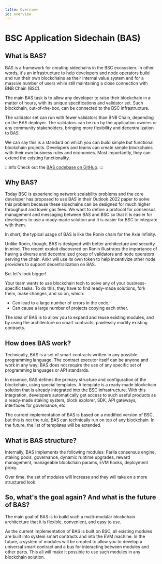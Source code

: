 ```yaml
---
title: Overview
id: overview
---
```


# BSC Application Sidechain (BAS)

## What is BAS?

BAS is a framework for creating sidechains in the BSC ecosystem. In other words, it's an infrastructure to help developers and node operators build and run their own blockchains as their internal value system and for a massive number of users while still maintaining a close connection with BNB Chain (BSC).

The main BAS task is to allow any developer to raise their blockchain in a matter of hours, with its unique specifications and validator set. Such blockchain, out-of-the-box, can be connected to the BSC infrastructure.

The validator set can run with fewer validators than BNB Chain, depending on the BAS deployer. The validators can be run by the application owners or any community stakeholders, bringing more flexibility and decentralization to BAS.  

We can say this is a standard on which you can build simple but functional blockchain projects. Developers and teams can create simple blockchains with their own business rules and economies. Most importantly, they can extend the existing functionality.

:::info
Check out the [BAS codebase on GitHub](https://github.com/Ankr-network?q=bas). 
:::


## Why BAS?

Today BSC is experiencing network scalability problems and the core developer has proposed to use BAS in their Outlook 2022 paper to solve this problem because these sidechains can be designed for much higher throughput and lower gas fees. We want to define a protocol for consensus management and messaging between BAS and BSC so that it is easier for developers to use a ready-made solution and it is easier for BSC to integrate with them.

In short, the typical usage of BAS is like the Ronin chain for the Axie Infinity.

Unlike Ronin, though, BAS is designed with better architecture and security in mind. The recent exploit discovered on Ronin illustrates the importance of having a diverse and decentralized group of validators and node operators serving the chain. Ankr will use its own token to help incentivize other node providers to support decentralization on BAS.

But let's look bigger!

Your team wants to use blockchain tech to solve any of your business-specific tasks. To do this, they have to find ready-made solutions, fork them, make changes, and so on, which:

* Can lead to a large number of errors in the code.
* Can cause a large number of projects copying each other.

The idea of BAS is to allow you to expand and reuse existing modules, and by using the architecture on smart contracts, painlessly modify existing contracts. 


## How does BAS work? 

Technically, BAS is a set of smart contracts written in any possible programming language. The contract executor itself can be anyone and work in any way; BAS does not require the use of any specific set of programming languages or API standards. 

In essence, BAS defines the primary structure and configuration of the blockchain, using special templates. A template is a ready-made blockchain solution that is already integrated into the BSC infrastructure. With this integration, developers automatically get access to such useful products as a ready-made staking system, block explorer, SDK, API gateways, interfaces for governance, etc. 

The current implementation of BAS is based on a modified version of BSC, but this is not the rule, BAS can technically run on top of any blockchain. In the future, the list of templates will be extended.


## What is BAS structure? 

Internally, BAS implements the following modules: Parlia consensus engine, staking pools, governance, dynamic runtime upgrades, reward management, manageable blockchain params, EVM hooks, deployment proxy. 

Over time, the set of modules will increase and they will take on a more structured look. 

## So, what's the goal again? And what is the future of BAS?

The main goal of BAS is to build such a multi-modular blockchain architecture that it is flexible, convenient, and easy to use.

As the current implementation of BAS is built on BSC, all existing modules are built into system smart contracts and into the EVM machine. In the future, a system of modules will be created to allow you to develop a universal smart contract and a bus for interacting between modules and other parts. This all will make it possible to use such modules in any blockchain solution.